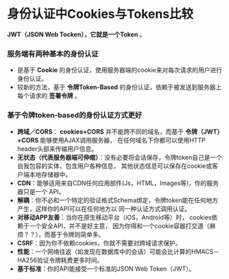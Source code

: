 身份认证中Cookies与Tokens比较
====================================

**JWT（JSON Web Tocken），它就是一个Token** 。

### 服务端有两种基本的身份认证
+ 是基于 **Cookie** 的身份认证，使用服务器端的cookie来对每次请求的用户进行身份认证。
+ 较新的方法，基于 **令牌Token-Based** 的身份认证，依赖于被发送到服务器上每个请求的 **签署令牌** 。

### 基于令牌token-based的身份认证方式更好
+ **跨域／CORS**： **cookies+CORS** 并不能跨不同的域名，而基于 **令牌（JWT）+CORS** 能够使用AJAX调用服务器，
在任何域名下你都可以使用HTTP header头部来传输用户信息。
+ **无状态（代表服务器端可伸缩）**：没有必要将会话保存，令牌token自己是一个自我包容的实体，包含用户各种信息，
其他状态信息可以保存在cookie或客户端本地存储器中。
+ **CDN**：能够适用来自CDN任何应用部件(Js，HTML，Images等)，你的服务器只是一个 API。
+ **解耦**：你不必和一个特定的验证格式Schema绑定，令牌token能在任何地方产生，这样你的API可以在任何地方以
同一种认证方式调用认证。
+ **对移动APP友善**：当你在原生移动平台（iOS，Android等）时， cookies依赖于一个安全API，并不是好主意，
因为你得和一个cookie容器打交道（麻烦？？），而基于令牌则简单多。
+ **CSRF**：因为你不依赖cookies，你就不需要对跨域请求保护。
+ **性能**：一个网络往返（如发现在数据库中的会话）可能会比计算的HMACS－HA256验证令牌耗费更多时间。
+ **基于标准**：你的API能接受一个标准的JSON Web Token（JWT）。
